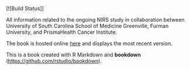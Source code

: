 [![Build Status]]

All information related to the ongoing NIRS study in collaboration between University of South Carolina School of Medicine Greenville, Furman University, and PrismaHealth Cancer Institute. 

The book is hosted online [here](https://nirsstudy.netlify.app/exercisetesting) and displays the most recent version.

This is a book created with R Markdown and **bookdown** (https://github.com/rstudio/bookdown).


